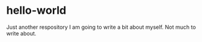 # hello-world
Just another respository
I am going to write a bit about myself. Not much to write about.
